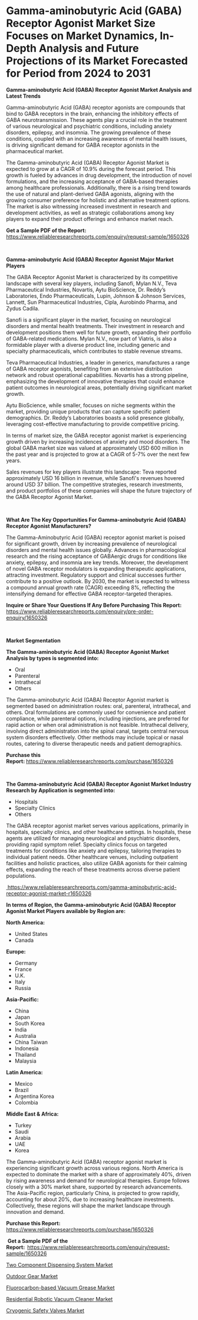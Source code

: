 <p><h1>Gamma-aminobutyric Acid (GABA) Receptor Agonist Market Size Focuses on Market Dynamics, In-Depth Analysis and Future Projections of its Market Forecasted for Period from 2024 to 2031</h1></p><p><strong>Gamma-aminobutyric Acid (GABA) Receptor Agonist Market Analysis and Latest Trends</strong></p>
<p><p>Gamma-aminobutyric Acid (GABA) receptor agonists are compounds that bind to GABA receptors in the brain, enhancing the inhibitory effects of GABA neurotransmission. These agents play a crucial role in the treatment of various neurological and psychiatric conditions, including anxiety disorders, epilepsy, and insomnia. The growing prevalence of these conditions, coupled with an increasing awareness of mental health issues, is driving significant demand for GABA receptor agonists in the pharmaceutical market.</p><p>The Gamma-aminobutyric Acid (GABA) Receptor Agonist Market is expected to grow at a CAGR of 10.9% during the forecast period. This growth is fueled by advances in drug development, the introduction of novel formulations, and the increasing acceptance of GABA-based therapies among healthcare professionals. Additionally, there is a rising trend towards the use of natural and plant-derived GABA agonists, aligning with the growing consumer preference for holistic and alternative treatment options. The market is also witnessing increased investment in research and development activities, as well as strategic collaborations among key players to expand their product offerings and enhance market reach.</p></p>
<p><strong>Get a Sample PDF of the Report:&nbsp;</strong> <a href="https://www.reliableresearchreports.com/enquiry/request-sample/1650326?utm_campaign=5&utm_medium=2&utm_source=Github&utm_content=ia&utm_term=26092024&utm_id=gamma-aminobutyric-acid-gaba-receptor-agonist">https://www.reliableresearchreports.com/enquiry/request-sample/1650326</a></p>
<p>&nbsp;</p>
<p><strong>Gamma-aminobutyric Acid (GABA) Receptor Agonist Major Market Players</strong></p>
<p><p>The GABA Receptor Agonist Market is characterized by its competitive landscape with several key players, including Sanofi, Mylan N.V., Teva Pharmaceutical Industries, Novartis, Aytu BioScience, Dr. Reddy’s Laboratories, Endo Pharmaceuticals, Lupin, Johnson & Johnson Services, Lannett, Sun Pharmaceutical Industries, Cipla, Aurobindo Pharma, and Zydus Cadila.</p><p>Sanofi is a significant player in the market, focusing on neurological disorders and mental health treatments. Their investment in research and development positions them well for future growth, expanding their portfolio of GABA-related medications. Mylan N.V., now part of Viatris, is also a formidable player with a diverse product line, including generic and specialty pharmaceuticals, which contributes to stable revenue streams.</p><p>Teva Pharmaceutical Industries, a leader in generics, manufactures a range of GABA receptor agonists, benefiting from an extensive distribution network and robust operational capabilities. Novartis has a strong pipeline, emphasizing the development of innovative therapies that could enhance patient outcomes in neurological areas, potentially driving significant market growth.</p><p>Aytu BioScience, while smaller, focuses on niche segments within the market, providing unique products that can capture specific patient demographics. Dr. Reddy’s Laboratories boasts a solid presence globally, leveraging cost-effective manufacturing to provide competitive pricing.</p><p>In terms of market size, the GABA receptor agonist market is experiencing growth driven by increasing incidences of anxiety and mood disorders. The global GABA market size was valued at approximately USD 600 million in the past year and is projected to grow at a CAGR of 5-7% over the next few years.</p><p>Sales revenues for key players illustrate this landscape: Teva reported approximately USD 16 billion in revenue, while Sanofi's revenues hovered around USD 37 billion. The competitive strategies, research investments, and product portfolios of these companies will shape the future trajectory of the GABA Receptor Agonist Market.</p></p>
<p>&nbsp;</p>
<p><strong>What Are The Key Opportunities For Gamma-aminobutyric Acid (GABA) Receptor Agonist Manufacturers?</strong></p>
<p><p>The Gamma-Aminobutyric Acid (GABA) receptor agonist market is poised for significant growth, driven by increasing prevalence of neurological disorders and mental health issues globally. Advances in pharmacological research and the rising acceptance of GABAergic drugs for conditions like anxiety, epilepsy, and insomnia are key trends. Moreover, the development of novel GABA receptor modulators is expanding therapeutic applications, attracting investment. Regulatory support and clinical successes further contribute to a positive outlook. By 2030, the market is expected to witness a compound annual growth rate (CAGR) exceeding 8%, reflecting the intensifying demand for effective GABA receptor-targeted therapies.</p></p>
<p><strong>Inquire or Share Your Questions If Any Before Purchasing This Report:</strong> <a href="https://www.reliableresearchreports.com/enquiry/pre-order-enquiry/1650326?utm_campaign=5&utm_medium=2&utm_source=Github&utm_content=ia&utm_term=26092024&utm_id=gamma-aminobutyric-acid-gaba-receptor-agonist">https://www.reliableresearchreports.com/enquiry/pre-order-enquiry/1650326</a></p>
<p>&nbsp;</p>
<p><strong>Market Segmentation</strong></p>
<p><strong>The Gamma-aminobutyric Acid (GABA) Receptor Agonist Market Analysis by types is segmented into:</strong></p>
<p><ul><li>Oral</li><li>Parenteral</li><li>Intrathecal</li><li>Others</li></ul></p>
<p><p>The Gamma-aminobutyric Acid (GABA) Receptor Agonist market is segmented based on administration routes: oral, parenteral, intrathecal, and others. Oral formulations are commonly used for convenience and patient compliance, while parenteral options, including injections, are preferred for rapid action or when oral administration is not feasible. Intrathecal delivery, involving direct administration into the spinal canal, targets central nervous system disorders effectively. Other methods may include topical or nasal routes, catering to diverse therapeutic needs and patient demographics.</p></p>
<p><strong>Purchase this Report:&nbsp;</strong><a href="https://www.reliableresearchreports.com/purchase/1650326?utm_campaign=5&utm_medium=2&utm_source=Github&utm_content=ia&utm_term=26092024&utm_id=gamma-aminobutyric-acid-gaba-receptor-agonist">https://www.reliableresearchreports.com/purchase/1650326</a></p>
<p>&nbsp;</p>
<p><strong>The Gamma-aminobutyric Acid (GABA) Receptor Agonist Market Industry Research by Application is segmented into:</strong></p>
<p><ul><li>Hospitals</li><li>Specialty Clinics</li><li>Others</li></ul></p>
<p><p>The GABA receptor agonist market serves various applications, primarily in hospitals, specialty clinics, and other healthcare settings. In hospitals, these agents are utilized for managing neurological and psychiatric disorders, providing rapid symptom relief. Specialty clinics focus on targeted treatments for conditions like anxiety and epilepsy, tailoring therapies to individual patient needs. Other healthcare venues, including outpatient facilities and holistic practices, also utilize GABA agonists for their calming effects, expanding the reach of these treatments across diverse patient populations.</p></p>
<p><a href="https://www.reliableresearchreports.com/gamma-aminobutyric-acid-receptor-agonist-market-r1650326?utm_campaign=5&utm_medium=2&utm_source=Github&utm_content=ia&utm_term=26092024&utm_id=gamma-aminobutyric-acid-gaba-receptor-agonist">&nbsp;https://www.reliableresearchreports.com/gamma-aminobutyric-acid-receptor-agonist-market-r1650326</a></p>
<p><strong>In terms of Region, the Gamma-aminobutyric Acid (GABA) Receptor Agonist Market Players available by Region are:</strong></p>
<p>
    <p> <strong> North America: </strong>
        <ul>
            <li>United States</li>
            <li>Canada</li>
        </ul>
        </p> 
    <p> <strong> Europe: </strong>
        <ul>
            <li>Germany</li>
            <li>France</li>
            <li>U.K.</li>
            <li>Italy</li>
            <li>Russia</li>
        </ul>
        </p> 
    <p> <strong> Asia-Pacific: </strong>
        <ul>
            <li>China</li>
            <li>Japan</li>
            <li>South Korea</li>
            <li>India</li>
            <li>Australia</li>
            <li>China Taiwan</li>
            <li>Indonesia</li>
            <li>Thailand</li>
            <li>Malaysia</li>
        </ul>
        </p> 
    <p> <strong> Latin America: </strong>
        <ul>
            <li>Mexico</li>
            <li>Brazil</li>
            <li>Argentina Korea</li>
            <li>Colombia</li>
        </ul>
        </p> 
    <p> <strong> Middle East & Africa: </strong>
        <ul>
            <li>Turkey</li>
            <li>Saudi</li>
            <li>Arabia</li>
            <li>UAE</li>
            <li>Korea</li>
        </ul>
    </p>
    </p>
<p><p>The Gamma-aminobutyric Acid (GABA) receptor agonist market is experiencing significant growth across various regions. North America is expected to dominate the market with a share of approximately 40%, driven by rising awareness and demand for neurological therapies. Europe follows closely with a 30% market share, supported by research advancements. The Asia-Pacific region, particularly China, is projected to grow rapidly, accounting for about 20%, due to increasing healthcare investments. Collectively, these regions will shape the market landscape through innovation and demand.</p></p>
<p><strong>Purchase this Report: </strong><a href="https://www.reliableresearchreports.com/purchase/1650326?utm_campaign=5&utm_medium=2&utm_source=Github&utm_content=ia&utm_term=26092024&utm_id=gamma-aminobutyric-acid-gaba-receptor-agonist">https://www.reliableresearchreports.com/purchase/1650326</a></p>
<p>&nbsp;<strong>Get a Sample PDF of the Report:&nbsp;&nbsp;</strong><a href="https://www.reliableresearchreports.com/enquiry/request-sample/1650326?utm_campaign=5&utm_medium=2&utm_source=Github&utm_content=ia&utm_term=26092024&utm_id=gamma-aminobutyric-acid-gaba-receptor-agonist">https://www.reliableresearchreports.com/enquiry/request-sample/1650326</a></p>
<p><strong></strong></p>
<p><p><a href="https://www.linkedin.com/pulse/insights-two-component-dispensing-system-industry-market-financial-gbfve?trackingId=Lev722I6QvicKHiqrSmZfQ%3D%3D&utm_campaign=5&utm_medium=2&utm_source=Github&utm_content=ia&utm_term=26092024&utm_id=gamma-aminobutyric-acid-gaba-receptor-agonist">Two Component Dispensing System Market</a></p><p><a href="https://issuu.com/reportprime-2/docs/outdoor-gear-market-size-2030.pptx_ac7ca5e9030423?utm_campaign=5&utm_medium=2&utm_source=Github&utm_content=ia&utm_term=26092024&utm_id=gamma-aminobutyric-acid-gaba-receptor-agonist">Outdoor Gear Market</a></p><p><a href="https://github.com/NargisHussain75/Market-Research-Report-List-1/blob/main/fluorocarbon-based-vacuum-grease-market.md?utm_campaign=5&utm_medium=2&utm_source=Github&utm_content=ia&utm_term=26092024&utm_id=gamma-aminobutyric-acid-gaba-receptor-agonist">Fluorocarbon-based Vacuum Grease Market</a></p><p><a href="https://issuu.com/reportprime-2/docs/residential-robotic-vacuum-cleaner-_37d0fec13e612f?utm_campaign=5&utm_medium=2&utm_source=Github&utm_content=ia&utm_term=26092024&utm_id=gamma-aminobutyric-acid-gaba-receptor-agonist">Residential Robotic Vacuum Cleaner Market</a></p><p><a href="https://www.linkedin.com/pulse/global-cryogenic-safety-valves-market-trends-analysis-future-gzuse?trackingId=9%2B%2BgLIuoS0a8ngo9U2KVgA%3D%3D&utm_campaign=5&utm_medium=2&utm_source=Github&utm_content=ia&utm_term=26092024&utm_id=gamma-aminobutyric-acid-gaba-receptor-agonist">Cryogenic Safety Valves Market</a></p></p>